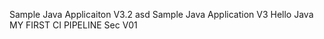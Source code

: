 
Sample Java Applicaiton V3.2
asd
Sample Java Application V3
Hello Java
MY FIRST CI PIPELINE
Sec V01
